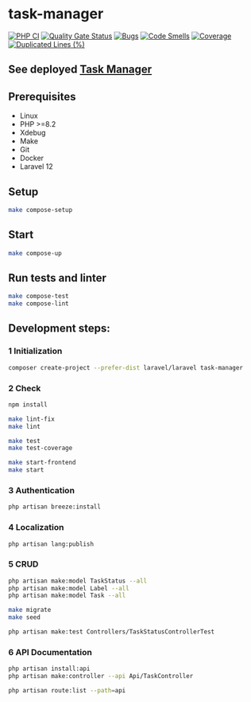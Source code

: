 # task-manager

[![PHP CI](https://github.com/behindthep/task-manager/actions/workflows/phpci.yml/badge.svg)](https://github.com/behindthep/task-manager/actions/workflows/phpci.yml)
[![Quality Gate Status](https://sonarcloud.io/api/project_badges/measure?project=behindthep_task-manager&metric=alert_status)](https://sonarcloud.io/summary/new_code?id=behindthep_task-manager)
[![Bugs](https://sonarcloud.io/api/project_badges/measure?project=behindthep_task-manager&metric=bugs)](https://sonarcloud.io/summary/new_code?id=behindthep_task-manager)
[![Code Smells](https://sonarcloud.io/api/project_badges/measure?project=behindthep_task-manager&metric=code_smells)](https://sonarcloud.io/summary/new_code?id=behindthep_task-manager)
[![Coverage](https://sonarcloud.io/api/project_badges/measure?project=behindthep_task-manager&metric=coverage)](https://sonarcloud.io/summary/new_code?id=behindthep_task-manager)
[![Duplicated Lines (%)](https://sonarcloud.io/api/project_badges/measure?project=behindthep_task-manager&metric=duplicated_lines_density)](https://sonarcloud.io/summary/new_code?id=behindthep_task-manager)

## See deployed [Task Manager](https://laravel-project-wnty.onrender.com)

## Prerequisites

* Linux
* PHP >=8.2
* Xdebug
* Make
* Git
* Docker
* Laravel 12

## Setup

```bash
make compose-setup
```

## Start

```bash
make compose-up
```

## Run tests and linter

```bash
make compose-test
make compose-lint
```

## Development steps:

### 1 Initialization
```bash
composer create-project --prefer-dist laravel/laravel task-manager
```

### 2 Check
```bash
npm install

make lint-fix
make lint

make test
make test-coverage

make start-frontend
make start
```

### 3 Authentication
```bash
php artisan breeze:install
```

### 4 Localization
```bash
php artisan lang:publish
```

### 5 CRUD
```bash
php artisan make:model TaskStatus --all
php artisan make:model Label --all
php artisan make:model Task --all

make migrate
make seed

php artisan make:test Controllers/TaskStatusControllerTest
```

### 6 API Documentation

```bash
php artisan install:api
php artisan make:controller --api Api/TaskController

php artisan route:list --path=api
```
